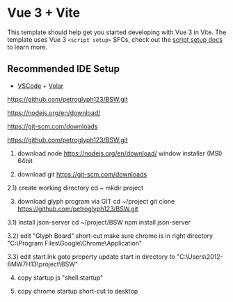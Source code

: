 # Vue 3 + Vite

This template should help get you started developing with Vue 3 in Vite. The template uses Vue 3 `<script setup>` SFCs, check out the [script setup docs](https://v3.vuejs.org/api/sfc-script-setup.html#sfc-script-setup) to learn more.

## Recommended IDE Setup

- [VSCode](https://code.visualstudio.com/) + [Volar](https://marketplace.visualstudio.com/items?itemName=johnsoncodehk.volar)

https://github.com/petroglyph123/BSW.git

https://nodejs.org/en/download/

https://git-scm.com/downloads


https://github.com/petroglyph123/BSW.git

1) download node
	https://nodejs.org/en/download/
	window installer (MSI) 64bit

2) download git
	https://git-scm.com/downloads

2.1) create working directory
	cd ~
	mkdir project

3) download glyph program via GIT
	cd ~/project
	git clone https://github.com/petroglyph123/BSW.git

3.1) install json-server
	cd ~/project/BSW
	npm install json-server

3.2) edit "Glyph Board" short-cut
	make sure chrome is in right directory
	"C:\Program Files\Google\Chrome\Application"

3.3) edit start.lnk
	goto property
	update start in directory to "C:\Users\2012-8MW7H13\project\BSW"

4) copy startup js
	"shell:startup"

5) copy chrome startup short-cut to desktop